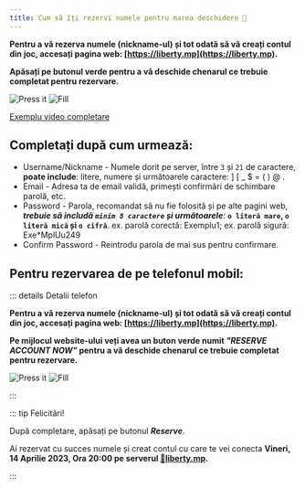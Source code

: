 ```yaml
---
title: Cum să îți rezervi numele pentru marea deschidere 🗽
---
```


**Pentru a vă rezerva numele (nickname-ul) și tot odată să vă creați contul din joc, accesați pagina web: [https://liberty.mp](https://liberty.mp).**

**Apăsați pe butonul verde pentru a vă deschide chenarul ce trebuie completat pentru rezervare.**

<Image src="https://i.imgur.com/pXvyldd.png" alt="Press it" />

<Image src="https://i.imgur.com/zJQmsTs.png" alt="Fill" />

[Exemplu video completare](https://i.imgur.com/VaEGkcD.mp4)

## Completați după cum urmează:

- Username/Nickname - Numele dorit pe server, între `3` și `21` de caractere, **poate include**: litere, numere și următoarele caractere: ] [ _ $ = ( ) @ .  
- Email - Adresa ta de email validă, primești confirmări de schimbare parolă, etc.  
- Password - Parola, recomandat să nu fie folosită și pe alte pagini web, _**trebuie să includă `minim 8 caractere` și următoarele**_: **`o literă mare`, `o literă mică` și `o cifră`**. ex. parolă corectă: Exemplu1; ex. parolă sigură: Exe*MplUu249  
- Confirm Password - Reintrodu parola de mai sus pentru confirmare.  

## Pentru rezervarea de pe telefonul mobil:

::: details Detalii telefon

**Pentru a vă rezerva numele (nickname-ul) și tot odată să vă creați contul din joc, accesați pagina web: [https://liberty.mp](https://liberty.mp).**

**Pe mijlocul website-ului veți avea un buton verde numit _"RESERVE ACCOUNT NOW"_ pentru a vă deschide chenarul ce trebuie completat pentru rezervare.**

<Image src="https://i.imgur.com/FmuA8nS.png" alt="Press it" />

<Image src="https://i.imgur.com/0AAmoNr.png" alt="Fill" />

:::  

::: tip Felicitări!

După completare, apăsați pe butonul _**Reserve**_.

Ai rezervat cu succes numele și creat contul cu care te vei conecta **Vineri, 14 Aprilie 2023, Ora 20:00 pe serverul [🗽liberty.mp](https://liberty.mp).**

:::
